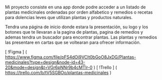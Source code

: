 Mi proyecto consiste en una app donde podre acceder a un listado de plantas medicinales ordenadas por orden alfabetico y remedios o recetas para dolencias leves que utilizan plantas y productos naturales.

Tendra una página de inicio donde estara la presentación, su logo y los botones que te llevaran a la pagina de plantas, pagina de remedios y ademas tendra un buscador para encontrar plantas.
Las plantas y remedios las presentare en cartas que se voltearan para ofrecer información.

[ !Figma ] ( https://www.figma.com/file/pFS4dOi9VClt0bGoO8JxDG/Plantas-medicinales?type=design&node-id=43-20&mode=design&t=VGr6pNNr9b4cMTlr-0 )
[ !Trello ] ( https://trello.com/b/tV5SGBOo/plantas-medicinales )
